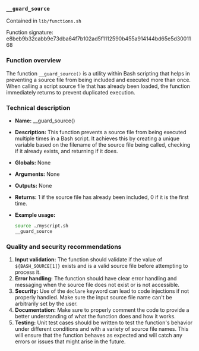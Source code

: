 ### `__guard_source`

Contained in `lib/functions.sh`

Function signature: e8beb9b32cabb9e73dba64f7b102ad5f1112590b455a914144bd65e5d3001168

### Function overview
The function `__guard_source()` is a utility within Bash scripting that helps in preventing a source file from being included and executed more than once. When calling a script source file that has already been loaded, the function immediately returns to prevent duplicated execution.

### Technical description
- **Name:** __guard_source()
- **Description:** This function prevents a source file from being executed multiple times in a Bash script. It achieves this by creating a unique variable based on the filename of the source file being called, checking if it already exists, and returning if it does.
- **Globals:** None
- **Arguments:** None
- **Outputs:** None
- **Returns:** 1 if the source file has already been included, 0 if it is the first time.
- **Example usage:**

  ```bash
  source ./myscript.sh
  __guard_source
  ```

### Quality and security recommendations
1. **Input validation:** The function should validate if the value of `${BASH_SOURCE[1]}` exists and is a valid source file before attempting to process it.
2. **Error handling:** The function should have clear error handling and messaging when the source file does not exist or is not accessible.
3. **Security:** Use of the `declare` keyword can lead to code injections if not properly handled. Make sure the input source file name can't be arbitrarily set by the user.
4. **Documentation:** Make sure to properly comment the code to provide a better understanding of what the function does and how it works.
5. **Testing:** Unit test cases should be written to test the function's behavior under different conditions and with a variety of source file names. This will ensure that the function behaves as expected and will catch any errors or issues that might arise in the future.

